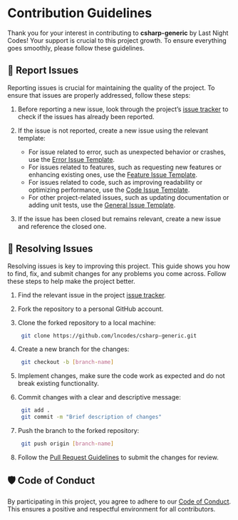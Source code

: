 # Contribution Guidelines
Thank you for your interest in contributing to **csharp-generic** by Last Night Codes! Your support is crucial to this project growth. To ensure everything goes smoothly, please follow these guidelines.

## 📝 Report Issues
Reporting issues is crucial for maintaining the quality of the project. To ensure that issues are properly addressed, follow these steps:

1. Before reporting a new issue, look through the project’s [issue tracker](https://github.com/lncodes/csharp-generic/issues) to check if the issues has already been reported.

2. If the issue is not reported, create a new issue using the relevant template:
   - For issue related to error, such as unexpected behavior or crashes, use the [Error Issue Template](https://github.com/lncodes/.github/blob/master/.github/ISSUE_TEMPLATE/ERROR_ISSUE_TEMPLATE.md).
   - For issues related to features, such as requesting new features or enhancing existing ones, use the [Feature Issue Template](https://github.com/lncodes/.github/blob/master/.github/ISSUE_TEMPLATE/FEATURE_ISSUE_TEMPLATE.md).
   - For issues related to code, such as improving readability or optimizing performance, use the [Code Issue Template](https://github.com/lncodes/.github/blob/master/.github/ISSUE_TEMPLATE/CODE_ISSUE_TEMPLATE.md).
   - For other project-related issues, such as updating documentation or adding unit tests, use the [General Issue Template](https://github.com/lncodes/.github/blob/master/.github/ISSUE_TEMPLATE/GENERAL_ISSUE_TEMPLATE.md).
3.  If the issue has been closed but remains relevant, create a new issue and reference the closed one.

## 🔧 Resolving Issues
Resolving issues is key to improving this project. This guide shows you how to find, fix, and submit changes for any problems you come across. Follow these steps to help make the project better.

1. Find the relevant issue in the project [issue tracker](https://github.com/lncodes/csharp-generic/issues).

2. Fork the repository to a personal GitHub account.
3. Clone the forked repository to a local machine:
   ```bash 
    git clone https://github.com/lncodes/csharp-generic.git
   ```
4. Create a new branch for the changes:
   ```bash 
    git checkout -b [branch-name]
   ```
5. Implement changes, make sure the code work as expected and do not break existing functionality.
6. Commit changes with a clear and descriptive message:
   ```bash 
    git add .
    git commit -m "Brief description of changes"
   ```
7. Push the branch to the forked repository:
   ```bash 
    git push origin [branch-name]
   ```
8. Follow the [Pull Request Guidelines](https://github.com/lncodes/.github/blob/master/.github/PULL_REQUEST_GUIDELINES.md) to submit the changes for review.

## 🛡️ Code of Conduct
By participating in this project, you agree to adhere to our [Code of Conduct](https://github.com/lncodes/.github/blob/master/.github/CODE_OF_CONDUCT.md). This ensures a positive and respectful environment for all contributors.

